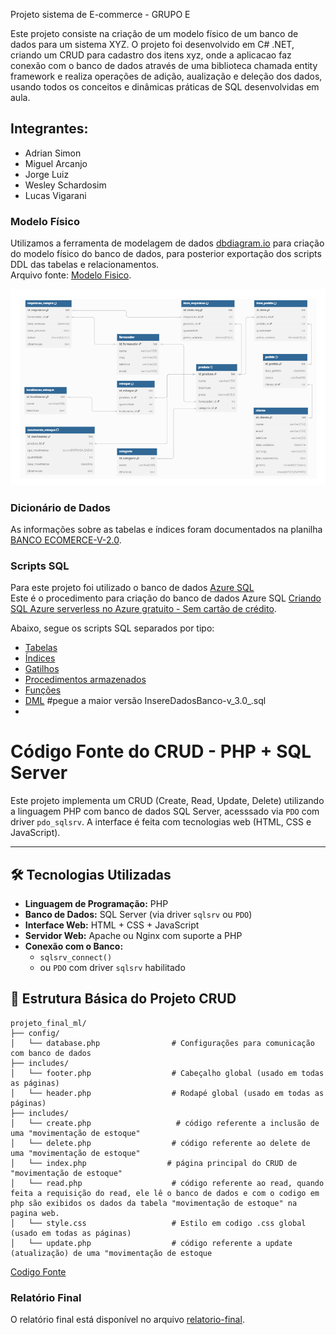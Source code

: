 Projeto sistema de E-commerce - GRUPO E

Este projeto consiste na criação de um modelo físico de um banco de dados para um sistema XYZ.
O projeto foi desenvolvido em C# .NET, criando um CRUD para cadastro dos itens xyz, onde a aplicacao faz conexão com o banco de dados através de uma biblioteca chamada entity framework e realiza operações de adição, aualização e deleção dos dados, usando todos os conceitos e dinâmicas práticas de SQL desenvolvidas em aula.

## Integrantes:

- Adrian Simon
- Miguel Arcanjo
- Jorge Luiz
- Wesley Schardosim
- Lucas Vigarani


### Modelo Físico
Utilizamos a ferramenta de modelagem de dados [dbdiagram.io](https://dbdiagram.io/) para criação do modelo físico do banco de dados, para posterior exportação dos scripts DDL das tabelas e relacionamentos.<br>
Arquivo fonte: [Modelo Fisico](https://github.com/adriansimon23/Trabalho_BD/tree/main/modelo_fisico).<br>

![image](https://raw.githubusercontent.com/adriansimon23/Trabalho_BD/refs/heads/main/modelo_fisico/modelo_fisco_banco_de_dados_estoque_e-commerce.png)

### Dicionário de Dados
As informações sobre as tabelas e índices foram documentados na planilha [BANCO ECOMERCE-V-2.0](https://github.com/adriansimon23/Trabalho_BD/tree/main/dicionario_dados).

### Scripts SQL
Para este projeto foi utilizado o banco de dados [Azure SQL](https://azure.microsoft.com/pt-br/products/azure-sql/database) <br>
Este é o procedimento para criação do banco de dados Azure SQL [Criando SQL Azure serverless no Azure gratuito - Sem cartão de crédito](https://github.com/jlsilva01/sql-azure-satc).

Abaixo, segue os scripts SQL separados por tipo:
+ [Tabelas](scripts/ddl/tabelas)
+ [Índices](scripts/ddl/indices)
+ [Gatilhos](scripts/ddl/gatilhos)
+ [Procedimentos armazenados](scripts/ddl/procedimentos-armazenados)
+ [Funções](scripts/ddl/funcoes)
+ [DML](scripts/dml) #pegue a maior versão InsereDadosBanco-v_3.0_.sql
+ 

# Código Fonte do CRUD - PHP + SQL Server

Este projeto implementa um CRUD (Create, Read, Update, Delete) utilizando a linguagem PHP com banco de dados SQL Server, acesssado via `PDO` com driver `pdo_sqlsrv`. A interface é feita com tecnologias web (HTML, CSS e JavaScript).

---

## 🛠 Tecnologias Utilizadas

- **Linguagem de Programação:** PHP  
- **Banco de Dados:** SQL Server (via driver `sqlsrv` ou `PDO`)  
- **Interface Web:** HTML + CSS + JavaScript  
- **Servidor Web:** Apache ou Nginx com suporte a PHP  
- **Conexão com o Banco:**  
  - `sqlsrv_connect()`  
  - ou `PDO` com driver `sqlsrv` habilitado  

## 📁 Estrutura Básica do Projeto CRUD
```
projeto_final_ml/
├── config/
│   └── database.php                # Configurações para comunicação com banco de dados
├── includes/                      
│   └── footer.php                  # Cabeçalho global (usado em todas as páginas)
│   └── header.php                  # Rodapé global (usado em todas as páginas)
├── includes/                      
│   └── create.php                   # código referente a inclusão de uma "movimentação de estoque"                
│   └── delete.php                  # código referente ao delete de uma "movimentação de estoque"
│   └── index.php                  # página principal do CRUD de "movimentação de estoque"
│   └── read.php                    # código referente ao read, quando feita a requisição do read, ele lê o banco de dados e com o codigo em php são exibidos os dados da tabela "movimentação de estoque" na pagina web.
│   └── style.css                   # Estilo em codigo .css global (usado em todas as páginas)
│   └── update.php                  # código referente a update (atualização) de uma "movimentação de estoque
```

[Codigo Fonte](crud/)

### Relatório Final
O relatório final está disponível no arquivo [relatorio-final](https://github.com/adriansimon23/Trabalho_BD/tree/main/relatorio-final).
